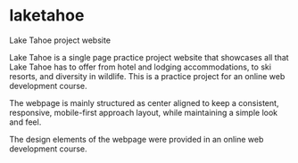 # laketahoe
Lake Tahoe project website

Lake Tahoe is a single page practice project website that showcases all that Lake Tahoe has to offer from hotel and lodging accommodations, to ski resorts, and diversity in wildlife. This is a practice project for an online web development course.

The webpage is mainly structured as center aligned to keep a consistent, responsive, mobile-first approach layout, while maintaining a simple look and feel.

The design elements of the webpage were provided in an online web development course.
